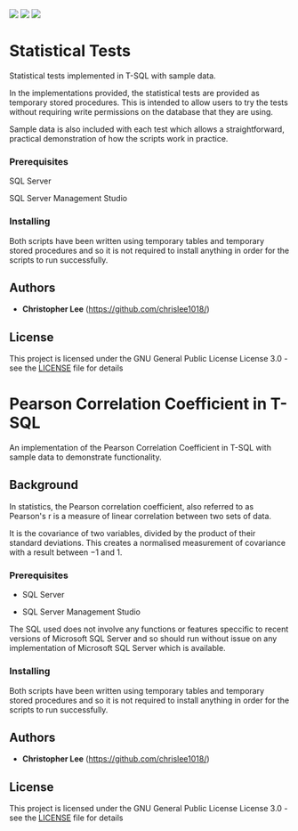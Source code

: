 <img src="https://render.githubusercontent.com/render/math?math=e^{i \pi} = -1">

<img src="https://render.githubusercontent.com/render/math?math=\rho = \frac{\text{cov}(X,Y)}{\sigma_x \sigma_y}">

<img src="https://render.githubusercontent.com/render/math?math=\frac{{}\sum_{i=1}^{n} (x_i - \overline{x})(y_i - \overline{y})}{\sqrt{\sum_{i=1}^{n} (x_i - \overline{x})^2(y_i - \overline{y})^2}}">


# Statistical Tests

Statistical tests implemented in T-SQL with sample data.

In the implementations provided, the statistical tests are provided as temporary stored procedures.  This is intended to allow users to try the tests without requiring write permissions on the database that they are using.

Sample data is also included with each test which allows a straightforward, practical demonstration of how the scripts work in practice.

### Prerequisites

SQL Server

SQL Server Management Studio

### Installing

Both scripts have been written using temporary tables and temporary stored procedures and so it is not required to install anything in order for the scripts to run successfully.

## Authors

* **Christopher Lee** (https://github.com/chrislee1018/)


## License

This project is licensed under the GNU General Public License License 3.0 - see the [LICENSE](LICENSE) file for details

# Pearson Correlation Coefficient in T-SQL

An implementation of the Pearson Correlation Coefficient in T-SQL with sample data to demonstrate functionality.

## Background

In statistics, the Pearson correlation coefficient, also referred to as Pearson's r is a measure of linear correlation between two sets of data.

It is the covariance of two variables, divided by the product of their standard deviations. This creates a normalised measurement of covariance with a result between −1 and 1. 

### Prerequisites

* SQL Server

* SQL Server Management Studio

The SQL used does not involve any functions or features speccific to recent versions of Microsoft SQL Server and so should run without issue on any implementation of Microsoft SQL Server which is available.

### Installing

Both scripts have been written using temporary tables and temporary stored procedures and so it is not required to install anything in order for the scripts to run successfully.

## Authors

* **Christopher Lee** (https://github.com/chrislee1018/)


## License

This project is licensed under the GNU General Public License License 3.0 - see the [LICENSE](LICENSE) file for details

